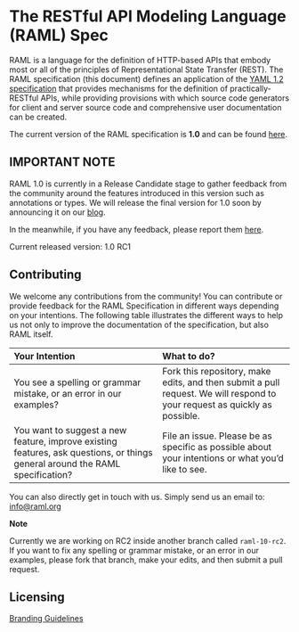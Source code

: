 # The RESTful API Modeling Language (RAML) Spec

RAML is a language for the definition of HTTP-based APIs that embody most or all of the principles of Representational State Transfer (REST). The RAML specification (this document) defines an application of the [YAML 1.2 specification](http://yaml.org/spec/1.2/spec.html) that provides mechanisms for the definition of practically-RESTful APIs, while providing provisions with which source code generators for client and server source code and comprehensive user documentation can be created.

The current version of the RAML specification is **1.0** and can be found [here](versions/raml-10/raml-10.md).

## IMPORTANT NOTE

RAML 1.0 is currently in a Release Candidate stage to gather feedback from the community around the features introduced in this version such as annotations or types. We will release the final version for 1.0 soon by announcing it on our [blog](http://blog.raml.org/).

In the meanwhile, if you have any feedback, please report them [here](https://github.com/raml-org/raml-spec/issues).

Current released version: 1.0 RC1

## Contributing

We welcome any contributions from the community! You can contribute or provide feedback for the RAML Specification in different ways depending on your intentions. The following table illustrates the different ways to help us not only to improve the documentation of the specification, but also RAML itself.

|Your Intention  |What to do?|
|:----------|:----------|
|You see a spelling or grammar mistake, or an error in our examples? | Fork this repository, make edits, and then submit a pull request. We will respond to your request as quickly as possible.
|You want to suggest a new feature, improve existing features, ask questions, or things general around the RAML specification? | File an issue. Please be as specific as possible about your intentions or what you’d like to see.

You can also directly get in touch with us. Simply send us an email to: info@raml.org

**Note**

Currently we are working on RC2 inside another branch called `raml-10-rc2`. If you want to fix any spelling or grammar mistake, or an error in our examples, please fork that branch, make your edits, and then submit a pull request.

## Licensing

[Branding Guidelines](http://raml.org/licensing.html)
